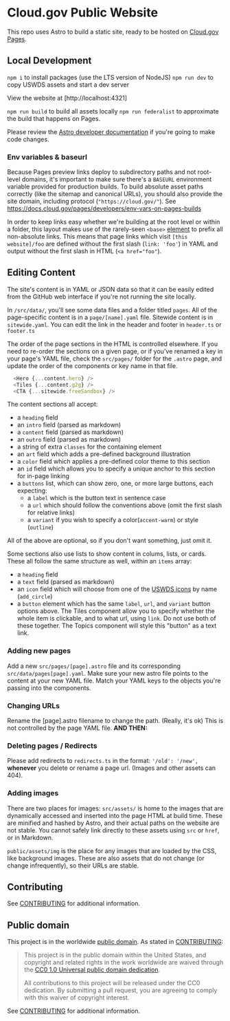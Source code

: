 # Cloud.gov Public Website

This repo uses Astro to build a static site, ready to be hosted on [Cloud.gov Pages](https://cloud.gov/pages/).

## Local Development

`npm i` to install packages (use the LTS version of NodeJS)
`npm run dev` to copy USWDS assets and start a dev server

View the website at [http://localhost:4321]

`npm run build` to build all assets locally
`npm run federalist` to approximate the build that happens on Pages.

Please review the [Astro developer documentation](https://docs.astro.build/en/getting-started/) if you're going to make code changes.

### Env variables & baseurl
Because Pages preview links deploy to subdirectory paths and not root-level domains, 
it's important to make sure there's a `BASEURL` environment variable provided for production builds. To build absolute asset paths correctly (like the sitemap and canonical URLs), you should also provide the site domain, including protocol (`"https://cloud.gov/"`).
See https://docs.cloud.gov/pages/developers/env-vars-on-pages-builds

In order to keep links easy whether we're building at the root level or within a folder, this layout makes use of the rarely-seen `<base>` [element](https://developer.mozilla.org/en-US/docs/Web/HTML/Reference/Elements/base) to prefix all non-absolute links. This means that page links which visit `[this website]/foo` are defined without the first slash (`link: 'foo'`) in YAML and output without the first slash in HTML (`<a href="foo"`). 

## Editing Content
The site's content is in YAML or JSON data so that it can be easily edited from the GitHub web interface if you're not running the site locally.

In `/src/data/`, you'll see some data files and a folder titled `pages`. All of the page-specific content is in a `page/[name].yaml` file. Sitewide content is in `sitewide.yaml`. You can edit the link in the header and footer in `header.ts` or `footer.ts` 

The order of the page sections in the HTML is controlled elsewhere. If you need to re-order the sections on a given page, or if you've renamed a key in your page's YAML file, check the `src/pages/` folder for the `.astro` page, and update the order of the components or key name in that file. 

```js
  <Hero {...content.hero} />
  <Tiles {...content.g2g} />
  <CTA {...sitewide.freeSandbox} />
```
The content sections all accept:
  - a `heading` field
  - an `intro` field (parsed as markdown)
  - a `content` field (parsed as markdown)
  - an `outro` field (parsed as markdown)
  - a string of extra `classes` for the containing element
  - an `art` field which adds a pre-defined background illustration
  - a `color` field which applies a pre-defined color theme to this section
  - an `id` field which allows you to specify a unique anchor to this section for in-page linking
  - a `buttons` list, which can show zero, one, or more large buttons, each expecting:
      - a `label` which is the button text in sentence case
      - a `url` which should follow the conventions above (omit the first slash for relative links)
      - a `variant` if you wish to specify a color(`accent-warm`) or style (`outline`)

All of the above are optional, so if you don't want something, just omit it.

Some sections also use lists to show content in colums, lists, or cards. These all follow the same structure as well, within an `items` array:
  - a `heading` field
  - a `text` field (parsed as markdown)
  - an `icon` field which will choose from one of the [USWDS icons](https://designsystem.digital.gov/components/icon/) by name (`add_circle`)
  - a `button` element which has the same `label`, `url`, and `variant` button options above. 
    The Tiles component allow you to specify whether the whole item is clickable, and to what url, using `link`. Do not use both of these together.
    The Topics component will style this "button" as a text link.

### Adding new pages
Add a new `src/pages/[page].astro` file and its corresponding `src/data/pages[page].yaml`. Make sure your new astro file points to the content at your new YAML file. Match your YAML keys to the objects you're passing into the components. 

### Changing URLs
Rename the [page].astro filename to change the path. (Really, it's ok) This is not controlled by the page YAML file. **AND THEN:**

### Deleting pages / Redirects
Please add redirects to `redirects.ts` in the format:
```'/old': '/new',```
**whenever** you delete or rename a page url. (Images and other assets can 404).

### Adding images
There are two places for images:
`src/assets/` is home to the images that are dynamically accessed and inserted into the page HTML at build time. These are minified and hashed by Astro, and their actual paths on the website are not stable. You cannot safely link directly to these assets using `src` or `href`, or in Markdown.

`public/assets/img` is the place for any images that are loaded by the CSS, like background images. These are also assets that do not change (or change infrequently), so their URLs are stable. 


## Contributing

See [CONTRIBUTING](CONTRIBUTING.md) for additional information.

## Public domain

This project is in the worldwide [public domain](LICENSE.md). As stated in [CONTRIBUTING](CONTRIBUTING.md):

> This project is in the public domain within the United States, and copyright
> and related rights in the work worldwide are waived through the [CC0 1.0
> Universal public domain dedication](https://creativecommons.org/publicdomain/zero/1.0/).
>
> All contributions to this project will be released under the CC0 dedication.
> By submitting a pull request, you are agreeing to comply with this waiver of
> copyright interest.

See [CONTRIBUTING](CONTRIBUTING.md) for additional information.
